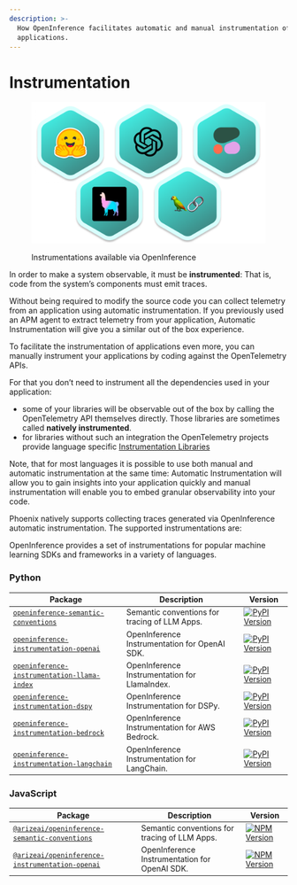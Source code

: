 ```yaml
---
description: >-
  How OpenInference facilitates automatic and manual instrumentation of
  applications.
---
```


# Instrumentation

<figure><img src="../../.gitbook/assets/integrations (1).png" alt=""><figcaption><p>Instrumentations available via OpenInference</p></figcaption></figure>

In order to make a system observable, it must be **instrumented**: That is, code from the system’s components must emit traces.

Without being required to modify the source code you can collect telemetry from an application using automatic instrumentation. If you previously used an APM agent to extract telemetry from your application, Automatic Instrumentation will give you a similar out of the box experience.

To facilitate the instrumentation of applications even more, you can manually instrument your applications by coding against the OpenTelemetry APIs.

For that you don’t need to instrument all the dependencies used in your application:

* some of your libraries will be observable out of the box by calling the OpenTelemetry API themselves directly. Those libraries are sometimes called **natively instrumented**.
* for libraries without such an integration the OpenTelemetry projects provide language specific [Instrumentation Libraries](https://github.com/Arize-ai/openinference)

Note, that for most languages it is possible to use both manual and automatic instrumentation at the same time: Automatic Instrumentation will allow you to gain insights into your application quickly and manual instrumentation will enable you to embed granular observability into your code.

Phoenix natively supports collecting traces generated via OpenInference automatic instrumentation. The supported instrumentations are:

OpenInference provides a set of instrumentations for popular machine learning SDKs and frameworks in a variety of languages.

### Python

| Package                                                                                                                                                                       | Description                                    | Version                                                                                                                                                                                                                                                                                                                                               |
| ----------------------------------------------------------------------------------------------------------------------------------------------------------------------------- | ---------------------------------------------- | ----------------------------------------------------------------------------------------------------------------------------------------------------------------------------------------------------------------------------------------------------------------------------------------------------------------------------------------------------- |
| [`openinference-semantic-conventions`](https://github.com/Arize-ai/openinference/blob/main/python/openinference-semantic-conventions/README.md)                               | Semantic conventions for tracing of LLM Apps.  | [![PyPI Version](https://camo.githubusercontent.com/9a08bbaf1640e94354c1a85146fdd40afd89b2f8aeb6574baa7c1b846ac7792d/68747470733a2f2f696d672e736869656c64732e696f2f707970692f762f6f70656e696e666572656e63652d73656d616e7469632d636f6e76656e74696f6e732e737667)](https://pypi.python.org/pypi/openinference-semantic-conventions)                      |
| [`openinference-instrumentation-openai`](https://github.com/Arize-ai/openinference/blob/main/python/instrumentation/openinference-instrumentation-openai/README.md)           | OpenInference Instrumentation for OpenAI SDK.  | [![PyPI Version](https://camo.githubusercontent.com/bb515c29aa0ef45bff47e0510f59ed6701c43457a90d574f537e43c24de9d80f/68747470733a2f2f696d672e736869656c64732e696f2f707970692f762f6f70656e696e666572656e63652d696e737472756d656e746174696f6e2d6f70656e61692e737667)](https://pypi.python.org/pypi/openinference-instrumentation-openai)                |
| [`openinference-instrumentation-llama-index`](https://github.com/Arize-ai/openinference/blob/main/python/instrumentation/openinference-instrumentation-llama-index/README.md) | OpenInference Instrumentation for LlamaIndex.  | [![PyPI Version](https://camo.githubusercontent.com/f9b5663c14435cd2e280675aee8a86f23b1802679514ddbd9cd6d7b5e5d51a06/68747470733a2f2f696d672e736869656c64732e696f2f707970692f762f6f70656e696e666572656e63652d696e737472756d656e746174696f6e2d6c6c616d612d696e6465782e737667)](https://pypi.python.org/pypi/openinference-instrumentation-llama-index) |
| [`openinference-instrumentation-dspy`](https://github.com/Arize-ai/openinference/blob/main/python/instrumentation/openinference-instrumentation-dspy/README.md)               | OpenInference Instrumentation for DSPy.        | [![PyPI Version](https://camo.githubusercontent.com/414d13608ed7dd45f47e813034d6934993bcb49394a51910fa2f037efb4cd891/68747470733a2f2f696d672e736869656c64732e696f2f707970692f762f6f70656e696e666572656e63652d696e737472756d656e746174696f6e2d647370792e737667)](https://pypi.python.org/pypi/openinference-instrumentation-dspy)                      |
| [`openinference-instrumentation-bedrock`](https://github.com/Arize-ai/openinference/blob/main/python/instrumentation/openinference-instrumentation-bedrock/README.md)         | OpenInference Instrumentation for AWS Bedrock. | [![PyPI Version](https://camo.githubusercontent.com/98735a9c821fdb27bf3c29ccf513af8de1fba8878bd6e424ee42f8c971df1afe/68747470733a2f2f696d672e736869656c64732e696f2f707970692f762f6f70656e696e666572656e63652d696e737472756d656e746174696f6e2d626564726f636b2e737667)](https://pypi.python.org/pypi/openinference-instrumentation-bedrock)             |
| [`openinference-instrumentation-langchain`](https://github.com/Arize-ai/openinference/blob/main/python/instrumentation/openinference-instrumentation-langchain/README.md)     | OpenInference Instrumentation for LangChain.   | [![PyPI Version](https://camo.githubusercontent.com/17d2c9f2d42d6dd80a5e0defeed3d7d346444231761194d328e9f21b57c18eae/68747470733a2f2f696d672e736869656c64732e696f2f707970692f762f6f70656e696e666572656e63652d696e737472756d656e746174696f6e2d6c616e67636861696e2e737667)](https://pypi.python.org/pypi/openinference-instrumentation-langchain)       |

### JavaScript

| Package                                                                                                                                                           | Description                                   | Version                                                                                                                                                                                                                                                                                                                                                   |
| ----------------------------------------------------------------------------------------------------------------------------------------------------------------- | --------------------------------------------- | --------------------------------------------------------------------------------------------------------------------------------------------------------------------------------------------------------------------------------------------------------------------------------------------------------------------------------------------------------- |
| [`@arizeai/openinference-semantic-conventions`](https://github.com/Arize-ai/openinference/blob/main/js/packages/openinference-semantic-conventions/README.md)     | Semantic conventions for tracing of LLM Apps. | [![NPM Version](https://camo.githubusercontent.com/43381a7078fce4f511768ea1941bb98a035955f0d79d02f4a3de58f9b7edf727/68747470733a2f2f696d672e736869656c64732e696f2f6e706d2f762f406172697a6561692f6f70656e696e666572656e63652d73656d616e7469632d636f6e76656e74696f6e732e737667)](https://www.npmjs.com/package/@arizeai/openinference-semantic-conventions) |
| [`@arizeai/openinference-instrumentation-openai`](https://github.com/Arize-ai/openinference/blob/main/js/packages/openinference-instrumentation-openai/README.md) | OpenInference Instrumentation for OpenAI SDK. | [![NPM Version](https://camo.githubusercontent.com/e8d7d683994696e16d7620368f72a71929485bbfaad93848edfa813f631d53e2/68747470733a2f2f696d672e736869656c64732e696f2f6e706d2f762f406172697a6561692f6f70656e696e666572656e63652d696e737472756d656e746174696f6e2d6f70656e6169)](https://www.npmjs.com/package/@arizeai/openinference-instrumentation-openai)   |
